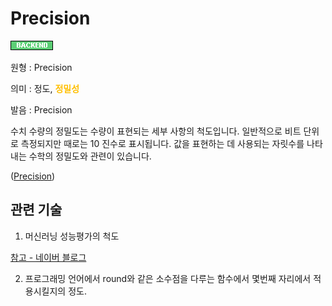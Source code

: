 <d-title>

# Precision

</d-title>

<d-label>

<d-inner>

![Backend](../../2TAT1C/Label_Backend.png)

</d-inner>

</d-label>

<d-origin>

원형 : Precision

</d-origin>

<d-mean>

의미 : 정도, <span style="color:#FFBF00; font-weight:bold;">정밀성</span>

</d-mean>

<d-pronunciation>

발음 : Precision

</d-pronunciation>

<d-content>

수치 수량의 정밀도는 수량이 표현되는 세부 사항의 척도입니다. 일반적으로 비트 단위로 측정되지만 때로는 10 진수로 표시됩니다. 값을 표현하는 데 사용되는 자릿수를 나타내는 수학의 정밀도와 관련이 있습니다.

([Precision](<https://en.wikipedia.org/wiki/Precision_(computer_science)>))

</d-content>

<d-relation>

## 관련 기술

<d-inner>

1. 머신러닝 성능평가의 척도

</d-inner>

[참고 - 네이버 블로그](https://m.blog.naver.com/sw4r/221681933731)

<d-inner>

2. 프로그래밍 언어에서 round와 같은 소수점을 다루는 함수에서 몇번째 자리에서 적용시킬지의 정도.

</d-inner>

</d-relation>
